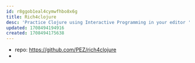 ```yaml
---
id: r8ggob1eal4cymwfhbo8x6g
title: Rich4clojure
desc: 'Practice Clojure using Interactive Programming in your editor '
updated: 1708494194916
created: 1708494175638
---
```


- repo: https://github.com/PEZ/rich4clojure
- 